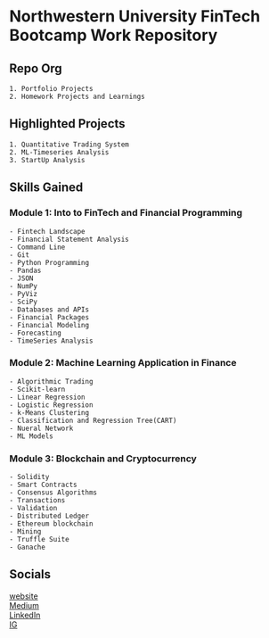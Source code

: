 # Northwestern University FinTech Bootcamp Work Repository

## Repo Org
    1. Portfolio Projects
    2. Homework Projects and Learnings

## Highlighted Projects 
    1. Quantitative Trading System
    2. ML-Timeseries Analysis
    3. StartUp Analysis
    
    
## Skills Gained

### Module 1: Into to FinTech and Financial Programming
    - Fintech Landscape
    - Financial Statement Analysis
    - Command Line
    - Git
    - Python Programming
    - Pandas
    - JSON
    - NumPy
    - PyViz
    - SciPy
    - Databases and APIs
    - Financial Packages
    - Financial Modeling
    - Forecasting
    - TimeSeries Analysis

### Module 2: Machine Learning Application in Finance
    - Algorithmic Trading
    - Scikit-learn
    - Linear Regression
    - Logistic Regression
    - k-Means Clustering
    - Classification and Regression Tree(CART)
    - Nueral Network
    - ML Models
    
### Module 3: Blockchain and Cryptocurrency
    - Solidity
    - Smart Contracts
    - Consensus Algorithms
    - Transactions
    - Validation
    - Distributed Ledger
    - Ethereum blockchain
    - Mining
    - Truffle Suite
    - Ganache
    
    
## Socials

[website](grantdepalma.com)  
[Medium](https://medium.com/@grantdepalma)  
[LinkedIn](https://www.linkedin.com/in/grant-depalma-159042167/)  
[IG](https://www.instagram.com/grantdepalma/)  
    

